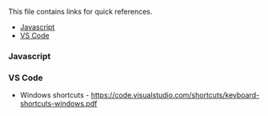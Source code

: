 This file contains links for quick references. 


* [Javascript](#javascript)
* [VS Code](#vs-code)


### Javascript



### VS Code
- Windows shortcuts - https://code.visualstudio.com/shortcuts/keyboard-shortcuts-windows.pdf
